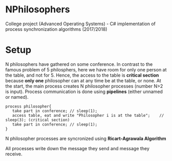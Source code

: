 # NPhilosophers
College project (Advanced Operating Systems) - C# implementation of process synchronization algorithms (2017/2018)

# Setup
N philosophers have gathered on some conference. In contrast to the famous problem of 5 philosphers, here we have room for only one person at the table, and not for 5. Hence, the access to the table is **critical section** because **only one** philosopher can at any time be at the table, or none. At the start, the main process creates N philosopher processes (number N>2 is input). Process communication is done using **pipelines** (either unnamed or named).

```
process philosopher{
   take part in conference; // sleep(1);
   access table, eat and write "Philosopher i is at the table";    // sleep(3); (critical section)
   take part in conference; // sleep(1);
}
```

N philosopher processes are syncronized using **Ricart-Agrawala Algorithm**

All processes write down the message they send and message they receive.
